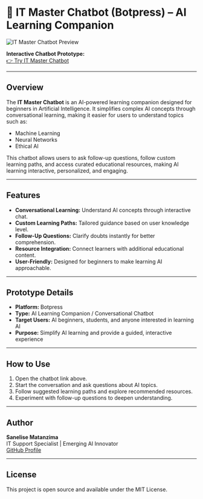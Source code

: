 # 🤖 IT Master Chatbot (Botpress) – AI Learning Companion

![IT Master Chatbot Preview](it-master-chatbot.png)

**Interactive Chatbot Prototype:**  
[👉 Try IT Master Chatbot](https://cdn.botpress.cloud/webchat/v2.4/shareable.html?configUrl=https://files.bpcontent.cloud/2025/05/16/10/20250516102421-ZCIOC18F.json)  

---

## Overview
The **IT Master Chatbot** is an AI-powered learning companion designed for beginners in Artificial Intelligence. It simplifies complex AI concepts through conversational learning, making it easier for users to understand topics such as:

- Machine Learning
- Neural Networks
- Ethical AI

This chatbot allows users to ask follow-up questions, follow custom learning paths, and access curated educational resources, making AI learning interactive, personalized, and engaging.

---

## Features
- **Conversational Learning:** Understand AI concepts through interactive chat.
- **Custom Learning Paths:** Tailored guidance based on user knowledge level.
- **Follow-Up Questions:** Clarify doubts instantly for better comprehension.
- **Resource Integration:** Connect learners with additional educational content.
- **User-Friendly:** Designed for beginners to make learning AI approachable.

---

## Prototype Details
- **Platform:** Botpress
- **Type:** AI Learning Companion / Conversational Chatbot
- **Target Users:** AI beginners, students, and anyone interested in learning AI
- **Purpose:** Simplify AI learning and provide a guided, interactive experience

---

## How to Use
1. Open the chatbot link above.
2. Start the conversation and ask questions about AI topics.
3. Follow suggested learning paths and explore recommended resources.
4. Experiment with follow-up questions to deepen understanding.

---

## Author
**Sanelise Matanzima**  
IT Support Specialist | Emerging AI Innovator  
[GitHub Profile](https://github.com/YourGitHubUsername)  

---

## License
This project is open source and available under the MIT License.
